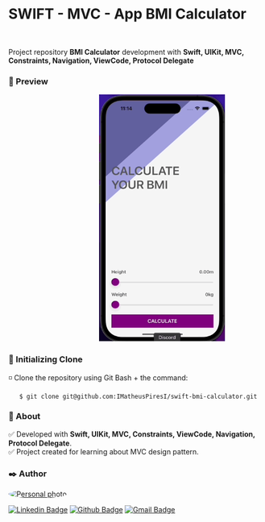 # SWIFT - MVC - App BMI Calculator

<br/>

Project repository **BMI Calculator** development with **Swift, UIKit, MVC, Constraints, Navigation, ViewCode, Protocol Delegate**

<h3 id="acessar-projeto">📁 Preview</h3>
<div style="text-align: center;">
   &nbsp;&nbsp;&nbsp;&nbsp;&nbsp;&nbsp;&nbsp;&nbsp;&nbsp;&nbsp;&nbsp;&nbsp;&nbsp;&nbsp;&nbsp;&nbsp;&nbsp;&nbsp;
  &nbsp;&nbsp;&nbsp;&nbsp;&nbsp;&nbsp;&nbsp;
  <img src="./BMI-CalculatorViewCode/Assets.xcassets/appReadmeGif.dataset/appReadmeCalc.gif" alt="app" width="250px" height="490px"/>
</div>


<h3 id="acessar-projeto">📁 Initializing Clone</h3>

◽ Clone the repository using Git Bash + the command:

       $ git clone git@github.com:IMatheusPiresI/swift-bmi-calculator.git

<h3 id="sobre">📍 About</h3>

✅ Developed with **Swift, UIKit, MVC, Constraints, ViewCode, Navigation, Protocol Delegate**. <br>
✅ Project created for learning about MVC design pattern.


<h3 id="autor">✒️ Author</h3>

<a href="https://github.com/imatheuspiresi"> <img style="border-radius: 50%;" src="https://avatars.githubusercontent.com/u/84977444?v=4" width="100px;" alt="Personal photo"/> </a>

[![Linkedin Badge](https://img.shields.io/badge/LinkedIn-0077B5?style=for-the-badge&logo=linkedin&logoColor=white)](https://www.linkedin.com/in/matheus-pires-87a174211/) [![Github Badge](https://img.shields.io/badge/GitHub-100000?style=for-the-badge&logo=github&logoColor=white)](https://github.com/imatheuspiresi) [![Gmail Badge](https://img.shields.io/badge/Gmail-D14836?style=for-the-badge&logo=gmail&logoColor=white)](mailto:matheuspdsousa@gmail.com)
